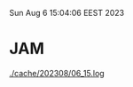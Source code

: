 Sun Aug  6 15:04:06 EEST 2023
# JAM
<a href='./cache/202308/06_15.log'>./cache/202308/06_15.log</a>
